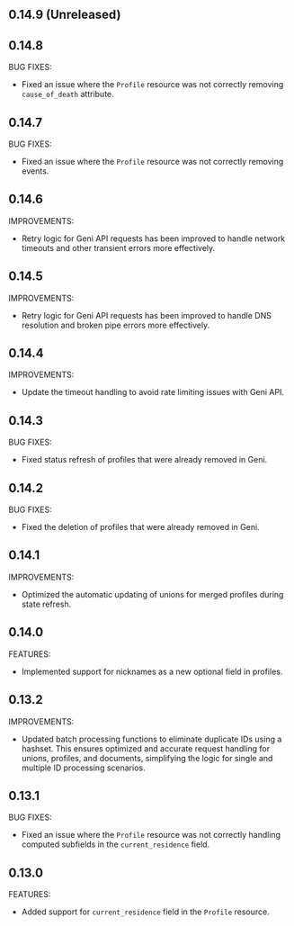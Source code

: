## 0.14.9 (Unreleased)

## 0.14.8

BUG FIXES:

* Fixed an issue where the `Profile` resource was not correctly removing `cause_of_death` attribute.

## 0.14.7

BUG FIXES:

* Fixed an issue where the `Profile` resource was not correctly removing events.

## 0.14.6

IMPROVEMENTS:

* Retry logic for Geni API requests has been improved to handle network timeouts and other transient errors more effectively.

## 0.14.5

IMPROVEMENTS:

* Retry logic for Geni API requests has been improved to handle DNS resolution and broken pipe errors more effectively.

## 0.14.4

IMPROVEMENTS:

* Update the timeout handling to avoid rate limiting issues with Geni API.

## 0.14.3

BUG FIXES:

* Fixed status refresh of profiles that were already removed in Geni.

## 0.14.2

BUG FIXES:

* Fixed the deletion of profiles that were already removed in Geni.

## 0.14.1

IMPROVEMENTS:

* Optimized the automatic updating of unions for merged profiles during state refresh.

## 0.14.0

FEATURES:

* Implemented support for nicknames as a new optional field in profiles.

## 0.13.2

IMPROVEMENTS:

* Updated batch processing functions to eliminate duplicate IDs using a hashset. This ensures optimized and accurate
  request handling for unions, profiles, and documents, simplifying the logic for single and multiple ID processing
  scenarios.

## 0.13.1

BUG FIXES:

* Fixed an issue where the `Profile` resource was not correctly handling computed subfields in the `current_residence`
  field.

## 0.13.0

FEATURES:

* Added support for `current_residence` field in the `Profile` resource.

